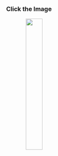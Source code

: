 <h3>Click the Image</h3>
<a href="https://drive.google.com/file/d/1B5pkvy3Wf9UISlRHiEn_qG4Rf3-A599K/view?usp=sharing" target="_blank" style="text-align:center;"><img src="game.jpg" style="width:30%; height:auto;"/></a>

